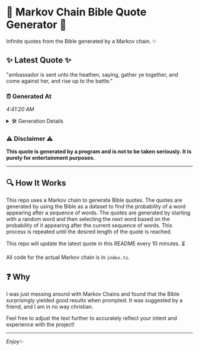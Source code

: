 # 📖 Markov Chain Bible Quote Generator 📖

Infinite quotes from the Bible generated by a Markov chain. ✨

## ✨ Latest Quote ✨
"ambassador is sent unto the heathen, saying, gather ye together, and come against her, and rise up to the battle."

### ⏰ Generated At
*4:41:20 AM*

<details>
    <summary>🛠️ Generation Details</summary>
    <p>
        <strong>🌱 Seed:</strong> ambassador<br>
        <strong>🔄 Iterations:</strong> 19<br>
        <strong>📜 Context History:</strong><br>[ ambassador ]: is<br>[ ambassador, is ]: sent<br>[ ambassador, is, sent ]: unto<br>[ ambassador, is, sent, unto ]: the<br>[ ambassador, is, sent, unto, the ]: heathen,<br>[ ambassador, is, sent, unto, the, heathen, ]: saying,<br>[ is, sent, unto, the, heathen,, saying, ]: gather<br>[ sent, unto, the, heathen,, saying,, gather ]: ye<br>[ unto, the, heathen,, saying,, gather, ye ]: together,<br>[ the, heathen,, saying,, gather, ye, together, ]: and<br>[ heathen,, saying,, gather, ye, together,, and ]: come<br>[ saying,, gather, ye, together,, and, come ]: against<br>[ gather, ye, together,, and, come, against ]: her,<br>[ ye, together,, and, come, against, her, ]: and<br>[ together,, and, come, against, her,, and ]: rise<br>[ and, come, against, her,, and, rise ]: up<br>[ come, against, her,, and, rise, up ]: to<br>[ against, her,, and, rise, up, to ]: the<br>[ her,, and, rise, up, to, the ]: battle.<br>
    </p>
</details>

### ⚠️ Disclaimer ⚠️
**This quote is generated by a program and is not to be taken seriously. It is purely for entertainment purposes.**

---

## 🔍 How It Works

This repo uses a Markov chain to generate Bible quotes. The quotes are generated by using the Bible as a dataset to find the probability of a word appearing after a sequence of words. The quotes are generated by starting with a random word and then selecting the next word based on the probability of it appearing after the current sequence of words. This process is repeated until the desired length of the quote is reached.

This repo will update the latest quote in this README every 10 minutes. ⏳

All code for the actual Markov chain is in `index.ts`.

## ❓ Why

I was just messing around with Markov Chains and found that the Bible surprisingly yielded good results when prompted. 
It was suggested by a friend, and I am in no way christian.

Feel free to adjust the text further to accurately reflect your intent and experience with the project!

---

*Enjoy*✨
